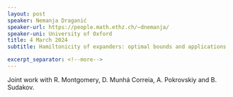 ```yaml
---
layout: post
speaker: Nemanja Draganić
speaker-url: https://people.math.ethz.ch/~dnemanja/
speaker-uni: University of Oxford
title: 4 March 2024
subtitle: Hamiltonicity of expanders: optimal bounds and applications

excerpt_separator: <!--more-->
---
```



Joint work with R. Montgomery, D. Munhá Correia, A. Pokrovskiy and B. Sudakov. 
<!--more-->
